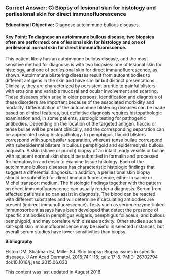 
### Correct Answer: C) Biopsy of lesional skin for histology and perilesional skin for direct immunofluorescence 

**Educational Objective:** Diagnose autoimmune bullous diseases.

#### **Key Point:** To diagnose an autoimmune bullous disease, two biopsies often are performed: one of lesional skin for histology and one of perilesional normal skin for direct immunofluorescence.

This patient likely has an autoimmune bullous disease, and the most sensitive method for diagnosis is with two biopsies: one of lesional skin for histology, and one of perilesional skin for direct immunofluorescence, as shown.
Autoimmune blistering diseases result from autoantibodies to different antigens in the skin and have similar but distinct presentations. Clinically, they are characterized by persistent pruritic to painful blisters with erosions and variable mucosal and ocular involvement and scarring. These diseases often arise in older persons. Identification and diagnosis of these disorders are important because of the associated morbidity and mortality. Differentiation of the autoimmune blistering diseases can be made based on clinical features, but definitive diagnosis requires histopathologic examination and, in some patients, serologic testing for pathogenic antibodies.
Depending on the location of the targeted antigen, flaccid or tense bullae will be present clinically, and the corresponding separation can be appreciated using histopathology. In pemphigus, flaccid blisters correspond with suprabasilar separation, whereas tense bullae correspond with subepidermal blisters in bullous pemphigoid and epidermolysis bullosa acquisita.
A skin (shave or punch) biopsy of an intact, early vesicle or bullae with adjacent normal skin should be submitted in formalin and processed for hematoxylin and eosin to examine tissue histology. Each of the autoimmune bullous diseases has characteristic histologic findings that suggest a differential diagnosis. In addition, a perilesional skin biopsy should be submitted for direct immunofluorescence, either in saline or Michel transport medium.
The histologic findings together with the pattern on direct immunofluorescence can usually render a diagnosis. Serum from affected patients also can assist in diagnosis. The blood can be reacted with different substrates and will determine if circulating antibodies are present (indirect immunofluorescence). Tests such as serum enzyme-linked immunosorbent assays have been developed that detect the presence of specific antibodies in pemphigus vulgaris, pemphigus foliaceus, and bullous pemphigoid, and may correlate with disease activity. Other studies such as salt-split skin immunofluorescence may be useful in selected instances, but overall serum studies have lower sensitivities than biopsy.

**Bibliography**

Elston DM, Stratman EJ, Miller SJ. Skin biopsy: Biopsy issues in specific diseases. J Am Acad Dermatol. 2016;74:1-16; quiz 17-8. PMID: 26702794 doi:10.1016/j.jaad.2015.06.033

This content was last updated in August 2018.